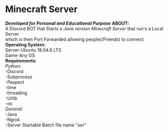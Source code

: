 # Minecraft Server
***Developed for Personal and Educational Purpose***
**ABOUT:**</br>
    A Discord BOT that Starts a *Java version Minecraft Server* that run's a Local Server</br> 
    which is then Port Forwarded allowing people(/Friends) to connect</br>
**Operating System:**</br>
    Server-Ubuntu 18.04.6 LTS</br>
    Game-Any OS</br>
**Requirements:**</br>
    *Python*:</br>
        -Discord</br>
        -Subprocess</br>
        -Pexpect</br>
        -time</br>
        -threading</br>
        -Urlib</br>
        -os</br>
    *General:*</br>
        -Java</br>
        -Ngrok</br>
        -Server Startable Batch file name "ser"</br>

